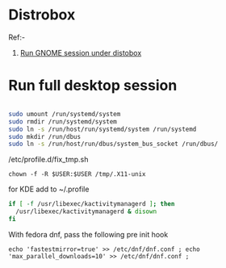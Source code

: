 # Distrobox

Ref:-
1. [Run GNOME session under distobox](https://github.com/89luca89/distrobox/blob/main/docs/posts/run_latest_gnome_kde_on_distrobox.md)

# Run full desktop session

```sh

sudo umount /run/systemd/system
sudo rmdir /run/systemd/system
sudo ln -s /run/host/run/systemd/system /run/systemd
sudo mkdir /run/dbus
sudo ln -s /run/host/run/dbus/system_bus_socket /run/dbus/

```


/etc/profile.d/fix_tmp.sh
```
chown -f -R $USER:$USER /tmp/.X11-unix
```

for KDE add to ~/.profile
```sh
if [ -f /usr/libexec/kactivitymanagerd ]; then
  /usr/libexec/kactivitymanagerd & disown
fi
```


With fedora dnf, pass the following pre init hook
```
echo 'fastestmirror=true' >> /etc/dnf/dnf.conf ; echo 'max_parallel_downloads=10' >> /etc/dnf/dnf.conf ;

```
